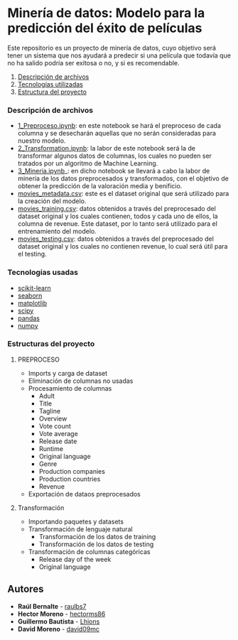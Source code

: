# Minería de datos: Modelo para la predicción del éxito de películas
Este repositorio es un proyecto de minería de datos, cuyo objetivo será tener un sistema que nos ayudará a predecir si una película que todavía que no ha salido podría ser exitosa o no, y si es recomendable.

1. [ Descripción de archivos ](#desc)
2. [ Tecnologías utilizadas ](#usage)
3. [ Estructura del proyecto ](#structure)


<a name="desc"></a>
### **Descripción de archivos**

* [1_Preproceso.ipynb](1_Preproceso.ipynb): en este notebook se hará el preproceso de cada columna y se desecharán aquellas que no serán consideradas para nuestro modelo.
* [2_Transformation.ipynb](2_Transformation.ipynb): la labor de este notebook será la de transformar algunos datos de columnas, los cuales no pueden ser tratados por un algoritmo de Machine Learning.
* [3_Mineria.ipynb](3_Mineria.ipynb)_: en dicho notebook se llevará a cabo la labor de minería de los datos preprocesados y transformados, con el objetivo de obtener la predicción de la valoración media y benificio.
* [movies_metadata.csv](movies_dataset/movies_dataset.csv): este es el dataset original que será utilizado para la creación del modelo.
* [movies_training.csv](movies_dataset/preprocessed_training.csv): datos obtenidos a través del preprocesado del dataset original y los cuales contienen, todos y cada uno de ellos, la columna de revenue. Este dataset, por lo tanto será utilizado para el entrenamiento del modelo.
* [movies_testing.csv](movies_dataset/preprocessed_testing.csv): datos obtenidos a través del preprocesado del dataset original y los cuales no contienen revenue, lo cual será útil para el testing.

<a name="usage"></a>
### **Tecnologías usadas**

* [scikit-learn](https://scikit-learn.org/stable/index.html)
* [seaborn](https://seaborn.pydata.org)
* [matplotlib](https://matplotlib.org)
* [scipy](https://www.scipy.org)
* [pandas](https://pandas.pydata.org)
* [numpy](https://numpy.org)

<a name="structure"></a>
### **Estructuras del proyecto**

1. PREPROCESO
    * Imports y carga de dataset
    * Eliminación de columnas no usadas
    * Procesamiento de columnas
        * Adult
        * Title
        * Tagline
        * Overview
        * Vote count
        * Vote average
        * Release date
        * Runtime
        * Original language
        * Genre
        * Production companies
        * Production countries
        * Revenue
    * Exportación de dataos preprocesados

2. Transformación
    * Importando paquetes y datasets
    * Transformación de lenguaje natural
        * Transformación de los datos de training
        * Transformación de los datos de testing
    * Transformación de columnas categóricas
        * Release day of the week
        * Original language


## Autores

* **Raúl Bernalte** - [raulbs7](https://github.com/raulbs7)
* **Hector Moreno**  - [hectorms86](https://github.com/hectorms86)
* **Guillermo Bautista** - [Lhions](https://github.com/Lhions)
* **David Moreno** - [david09mc](https://github.com/david09mc)

